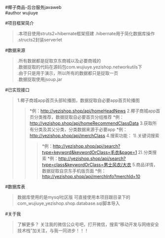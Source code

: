 #椰子商品-后台服务javaweb<br>
#author wujiuye<br>

#项目框架简介
>.本项目使用struts2+hibernate框架搭建
>.hibernate用于简化数据库操作
>.structs2封装serverlet

#数据来源
>.所有数据都是捉取京东商城以及必要商城的<br/>
>.数据捉取的代码在源码包com.wujiuye.yezishop.networkutils下<br/>
>.由于只是用于演示，所以所有的数据都只是捉取一页<br/>
>.数据捉取使用jsoup.jar

#已实现接口
>1.椰子商城app首页头部轮播图，数据捉取自必要app首页轮播图
>>*例：http://yezishop.shop/api/homeHeadNews
>2.椰子商城app首页分类推荐，数据捉取自必要首页分组推荐
>>*例：http://yezishop.shop/api/homeRecommendClassData
>3.获取所有分类及其父分类，分类数据来源于必要app
>>*例：http://yezishop.shop/api/merchClass
>4.搜索功能：
>>1).关键词搜索
>>>*例：http://yezishop.shop/api/search?type=keyword&keywordOrClass=毛衣&page=1
>>2).分类搜索
>>>*例：http://yezishop.shop/api/search?type=class&keywordOrClass=男士风衣/大衣
>5.商品详情，数据捉取自京东手机版页面
>>*例：http://yezishop.shop/api/merchInfo?merchId=10

#数据库表
>数据库使用的是mysql社区版
>可直接使用本项目跟目录下的com_wujiuye_yezishop.shop.database.sql脚本导入


#关于我
>了解更多？ 关注我的微信公众号吧，打开微信，搜索“移动开发与网络安全技术栈”加关注，与我一同进步！！！